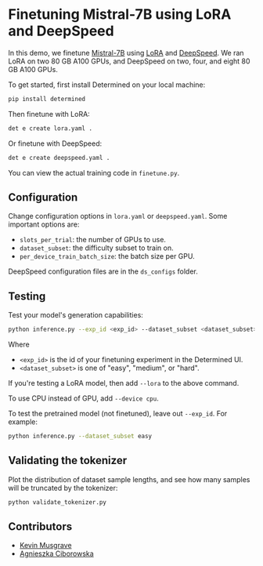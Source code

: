 # Finetuning Mistral-7B using LoRA and DeepSpeed

In this demo, we finetune [Mistral-7B](https://huggingface.co/mistralai/Mistral-7B-Instruct-v0.2) using [LoRA](https://arxiv.org/abs/2106.09685) and [DeepSpeed](https://github.com/microsoft/DeepSpeed). We ran LoRA on two 80 GB A100 GPUs, and DeepSpeed on two, four, and eight 80 GB A100 GPUs.

To get started, first install Determined on your local machine:
```bash
pip install determined
```

Then finetune with LoRA:
```bash
det e create lora.yaml . 
```

Or finetune with DeepSpeed:
```bash
det e create deepspeed.yaml . 
```

You can view the actual training code in `finetune.py`.


## Configuration

Change configuration options in `lora.yaml` or `deepspeed.yaml`. Some important options are:
- `slots_per_trial`: the number of GPUs to use.
- `dataset_subset`: the difficulty subset to train on.
- `per_device_train_batch_size`: the batch size per GPU.


DeepSpeed configuration files are in the `ds_configs` folder.

## Testing

Test your model's generation capabilities:

```bash
python inference.py --exp_id <exp_id> --dataset_subset <dataset_subset>
```

Where 
- `<exp_id>` is the id of your finetuning experiment in the Determined UI.
- `<dataset_subset>` is one of "easy", "medium", or "hard".

If you're testing a LoRA model, then add `--lora` to the above command.

To use CPU instead of GPU, add `--device cpu`.

To test the pretrained model (not finetuned), leave out `--exp_id`. For example:

```bash
python inference.py --dataset_subset easy
```

## Validating the tokenizer

Plot the distribution of dataset sample lengths, and see how many samples will be truncated by the tokenizer:

```bash
python validate_tokenizer.py
```


## Contributors

- [Kevin Musgrave](https://github.com/KevinMusgrave)
- [Agnieszka Ciborowska](https://github.com/aciborowska)
